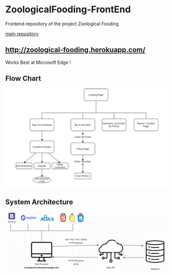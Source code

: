 # ZoologicalFooding-FrontEnd
  
  Frontend repository of the project Zoological Fooding
  
  [main repository](https://github.com/ZoologicalFooding/ZoologicalFooding-main)
  
  
## http://zoological-fooding.herokuapp.com/
Works Best at Microsoft Edge !

## Flow Chart

![picture](readme/FlowChart.jpg)

## System Architecture

![picture](readme/WebDetails.jpg)
